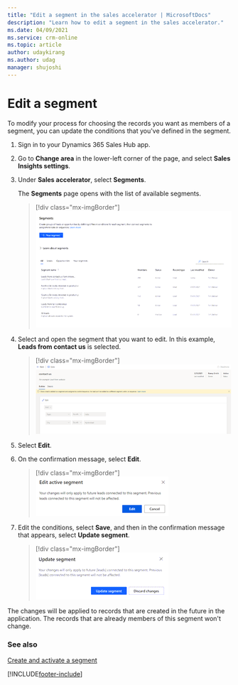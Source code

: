 ```yaml
---
title: "Edit a segment in the sales accelerator | MicrosoftDocs"
description: "Learn how to edit a segment in the sales accelerator."
ms.date: 04/09/2021
ms.service: crm-online
ms.topic: article
author: udaykirang
ms.author: udag
manager: shujoshi
---
```


# Edit a segment

To modify your process for choosing the records you want as members of a segment, you can update the conditions that you've defined in the segment.<!--note from editor: Edit okay? "Members of a segment" echoes the intro to create-and-activate-a-segment.md -->

1.	Sign in to your Dynamics 365 Sales Hub app.   
2.	Go to **Change area** in the lower-left corner of the page, and select **Sales Insights settings**.
3.	Under **Sales accelerator**, select **Segments**.   

    The **Segments** page opens with the list of available segments.   

    >[!div class="mx-imgBorder"]
    >![Segments page with a list of segments](media/sa-segment-edit-list-lead-segments.png "Segments page with a list of segments")  

4.	Select and open the segment that you want to edit. In this example, **Leads from contact us** is selected.

    >[!div class="mx-imgBorder"]
    >![Select a lead to edit](media/sa-segment-edit-select-lead.png "Select a lead to edit")  
 
5.	Select **Edit**. 
6.	On the confirmation message, select **Edit**.

    >[!div class="mx-imgBorder"]
    >![Edit confirmation message](media/sa-segment-edit-lead-edit-confirmation.png "Edit confirmation message")  
  
7.	Edit the conditions, select **Save**, and then in the confirmation message that appears, select **Update segment**.

    >[!div class="mx-imgBorder"]
    >![Save your edits](media/sa-segment-edit-lead-edit-save-confirmation.png "Save your edits")  

The changes will be applied to records that are created in the future in the application<!--note from editor: I don't know what "created in the application for this segment" means - aren't records just created, and then the conditions of the segment are applied to them and they either become members of the segment, or they don't?-->. The records that are already members of this segment won't change.<!--note from editor: Edit okay? Should this say "The records that the segment has already been applied to won't change"? -->

### See also

[Create and activate a segment](create-and-activate-a-segment.md)   


[!INCLUDE[footer-include](../includes/footer-banner.md)]
